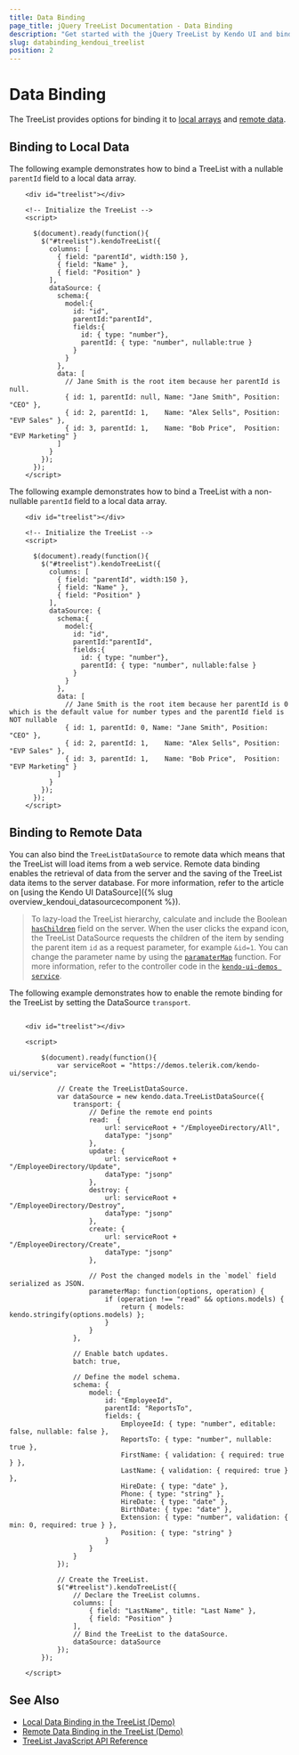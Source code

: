 ```yaml
---
title: Data Binding
page_title: jQuery TreeList Documentation - Data Binding
description: "Get started with the jQuery TreeList by Kendo UI and bind the widget to local or remote data."
slug: databinding_kendoui_treelist
position: 2
---
```


# Data Binding

The TreeList provides options for binding it to [local arrays](#bining-to-local-data) and [remote data](#bining-to-remote-data).

## Binding to Local Data

The following example demonstrates how to bind a TreeList with a nullable `parentId` field to a local data array.

```dojo
    <div id="treelist"></div>

    <!-- Initialize the TreeList -->
    <script>

      $(document).ready(function(){
        $("#treelist").kendoTreeList({
          columns: [
            { field: "parentId", width:150 },
            { field: "Name" },
            { field: "Position" }
          ],
          dataSource: {
            schema:{
              model:{
                id: "id",
                parentId:"parentId",
                fields:{
                  id: { type: "number"},
                  parentId: { type: "number", nullable:true }
                }
              }
            },
            data: [
              // Jane Smith is the root item because her parentId is null.
              { id: 1, parentId: null, Name: "Jane Smith", Position: "CEO" },
              { id: 2, parentId: 1,    Name: "Alex Sells", Position: "EVP Sales" },
              { id: 3, parentId: 1,    Name: "Bob Price",  Position: "EVP Marketing" }
            ]
          }
        });
      });
    </script>
```

The following example demonstrates how to bind a TreeList with a non-nullable `parentId` field to a local data array.  

```dojo
    <div id="treelist"></div>

    <!-- Initialize the TreeList -->
    <script>

      $(document).ready(function(){
        $("#treelist").kendoTreeList({
          columns: [
            { field: "parentId", width:150 },
            { field: "Name" },
            { field: "Position" }
          ],
          dataSource: {
            schema:{
              model:{
                id: "id",
                parentId:"parentId",
                fields:{
                  id: { type: "number"},
                  parentId: { type: "number", nullable:false }
                }
              }
            },
            data: [
              // Jane Smith is the root item because her parentId is 0 which is the default value for number types and the parentId field is NOT nullable
              { id: 1, parentId: 0, Name: "Jane Smith", Position: "CEO" },
              { id: 2, parentId: 1,    Name: "Alex Sells", Position: "EVP Sales" },
              { id: 3, parentId: 1,    Name: "Bob Price",  Position: "EVP Marketing" }
            ]
          }
        });
      });
    </script>

```

## Binding to Remote Data

You can also bind the `TreeListDataSource` to remote data which means that the TreeList will load items from a web service. Remote data binding enables the retrieval of data from the server and the saving of the TreeList data items to the server database. For more information, refer to the article on [using the Kendo UI DataSource]({% slug overview_kendoui_datasourcecomponent %}).

> To lazy-load the TreeList hierarchy, calculate and include the Boolean [`hasChildren`](/api/javascript/data/treelistmodel/fields/haschildren) field on the server.
> When the user clicks the expand icon, the TreeList DataSource requests the children of the item by sending the parent item `id` as a request parameter, for example `&id=1`.
> You can change the parameter name by using the [`paramaterMap`](/api/javascript/data/datasource/configuration/transport.parametermap) function. For more information, refer to the controller code in the [`kendo-ui-demos service`](https://github.com/telerik/kendo-ui-demos-service/blob/master/demos-and-odata-v3/KendoCRUDService/Controllers/EmployeeDirectoryController.cs).

The following example demonstrates how to enable the remote binding for the TreeList by setting the DataSource `transport`.

```dojo

    <div id="treelist"></div>

    <script>

        $(document).ready(function(){
            var serviceRoot = "https://demos.telerik.com/kendo-ui/service";

            // Create the TreeListDataSource.
            var dataSource = new kendo.data.TreeListDataSource({
                transport: {
                    // Define the remote end points
                    read:  {
                        url: serviceRoot + "/EmployeeDirectory/All",
                        dataType: "jsonp"
                    },
                    update: {
                        url: serviceRoot + "/EmployeeDirectory/Update",
                        dataType: "jsonp"
                    },
                    destroy: {
                        url: serviceRoot + "/EmployeeDirectory/Destroy",
                        dataType: "jsonp"
                    },
                    create: {
                        url: serviceRoot + "/EmployeeDirectory/Create",
                        dataType: "jsonp"
                    },

                    // Post the changed models in the `model` field serialized as JSON.
                    parameterMap: function(options, operation) {
                        if (operation !== "read" && options.models) {
                            return { models: kendo.stringify(options.models) };
                        }
                    }
                },

                // Enable batch updates.
                batch: true,

                // Define the model schema.
                schema: {
                    model: {
                        id: "EmployeeId",
                        parentId: "ReportsTo",
                        fields: {
                            EmployeeId: { type: "number", editable: false, nullable: false },
                            ReportsTo: { type: "number", nullable: true },
                            FirstName: { validation: { required: true } },
                            LastName: { validation: { required: true } },
                            HireDate: { type: "date" },
                            Phone: { type: "string" },
                            HireDate: { type: "date" },
                            BirthDate: { type: "date" },
                            Extension: { type: "number", validation: { min: 0, required: true } },
                            Position: { type: "string" }
                        }
                    }
                }
            });

            // Create the TreeList.
            $("#treelist").kendoTreeList({
                // Declare the TreeList columns.
                columns: [
                    { field: "LastName", title: "Last Name" },
                    { field: "Position" }
                ],
                // Bind the TreeList to the dataSource.
                dataSource: dataSource
            });
        });

    </script>
```

## See Also

* [Local Data Binding in the TreeList (Demo)](https://demos.telerik.com/kendo-ui/treelist/local-data-binding)
* [Remote Data Binding in the TreeList (Demo)](https://demos.telerik.com/kendo-ui/treelist/remote-data-binding)
* [TreeList JavaScript API Reference](/api/javascript/ui/treelist)
